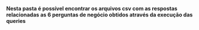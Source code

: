 **Nesta pasta é possível encontrar os arquivos csv com as respostas relacionadas as 6 perguntas de negócio obtidos através da execução das queries**
